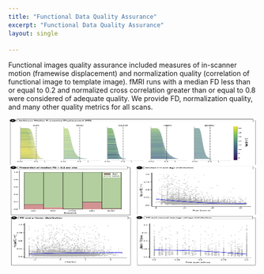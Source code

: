 ```yaml
---
title: "Functional Data Quality Assurance"
excerpt: "Functional Data Quality Assurance"
layout: single

---
```

Functional images quality assurance included measures of in-scanner motion (framewise displacement) and normalization quality (correlation of functional image to template image). fMRI runs with a median FD less than or equal to 0.2 and normalized cross correlation greater than or equal to 0.8 were considered of adequate quality. We provide FD, normalization quality, and many other quality metrics for all scans.

<div style="text-align: center;">
     <img src="/assets/images/misc/Figure_Func-QA_v1.png" width="700" height="300" />
</div>

